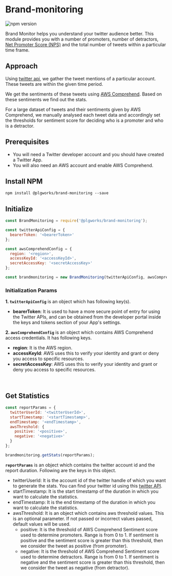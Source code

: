 # Brand-monitoring
![npm version](https://img.shields.io/npm/v/@plgworks/brand-monitoring.svg?style=flat)

Brand Monitor helps you understand your twitter audience better. This module provides you with a number of promoters, number of detractors, [Net Promoter Score (NPS)](https://en.wikipedia.org/wiki/Net_promoter_score) and the total number of tweets within a particular time frame.

## Approach

Using [twitter api](https://developer.twitter.com/en/docs/twitter-api/tweets/timelines/api-reference/get-users-id-mentions), we gather the tweet mentions of a particular account. These tweets are within the given time period.

We get the sentiments of these tweets using [AWS Comprehend](https://docs.aws.amazon.com/comprehend/latest/dg/API_BatchDetectSentiment.html). Based on these sentiments we find out the stats.

For a large dataset of tweets and their sentiments given by AWS Comprehend, we manually analysed each tweet data and accordingly set the thresholds for sentiment score for deciding who is a promoter and who is a detractor.

## Prerequisites
- You will need a Twitter developer account and you should have created a Twitter App.
- You will also need an AWS account and enable AWS Comprehend.

## Install NPM

```shell script
npm install @plgworks/brand-monitoring --save
```

## Initialize
```js
const BrandMonitoring = require('@plgworks/brand-monitoring');

const twitterApiConfig = {
  bearerToken: '<bearerToken>'
};

const awsComprehendConfig = {
  region: '<region>',
  accessKeyId: '<accessKeyId>',
  secretAccessKey: '<secretAccessKey>'
};

const brandmonitoring = new BrandMonitoring(twitterApiConfig, awsComprehendConfig);
```

### Initialization Params
**1. `twitterApiConfig`** is an object which has following key(s).

- **bearerToken**: It is used to have a more secure point of entry for using the Twitter APIs, and can be obtained from the developer portal inside the keys and tokens section of your App's settings.

**2. `awsComprehendConfig`** is an object which contains AWS Comprehend access credentials. It has following keys.

- **region**: It is the AWS region.
- **accessKeyId**: AWS uses this to verify your identity and grant or deny you access to specific resources.
- **secretAccessKey**: AWS uses this to verify your identity and grant or deny you access to specific resources.
<br>

## Get Statistics

```js
const reportParams = {
  twitterUserId: '<twitterUserId>',
  startTimestamp: '<startTimestamp>',
  endTimestamp: '<endTimestamp>',
  awsThreshold: {
    positive: '<positive>',
    negative: '<negative>'
  }
};

brandmonitoring.getStats(reportParams);
```

**`reportParams`** is an object which contains the twitter account id and the report duration. Following are the keys in this object.
- twitterUserId: It is the account id of the twitter handle of which you want to generate the stats. You can find your twitter id using this [twitter API](https://developer.twitter.com/en/docs/labs/tweets-and-users/api-reference/get-users-by-username). 
- startTimestamp: It is the start timestamp of the duration in which you want to calculate the statistics.
- endTimestamp: It is the end timestamp of the duration in which you want to calculate the statistics.
- awsThreshold: It is an object which contains aws threshold values. This is an optional parameter. If not passed or incorrect values passed, default values will be used. 
  - positive: It is the threshold of AWS Comprehend Sentiment score used to determine promoters. Range is from 0 to 1. If sentiment is positive and the sentiment score is greater than this threshold, then we consider the tweet as positive (from promoter).
  - negative: It is the threshold of AWS Comprehend Sentiment score used to determine detractors. Range is from 0 to 1. If sentiment is negative and the sentiment score is greater than this threshold, then we consider the tweet as negative (from detractor).


